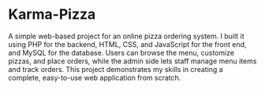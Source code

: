 # Karma-Pizza

A simple web-based project for an online pizza ordering system. I built it using PHP for the backend, HTML, CSS, and JavaScript for the front end, and MySQL for the database. Users can browse the menu, customize pizzas, and place orders, while the admin side lets staff manage menu items and track orders. This project demonstrates my skills in creating a complete, easy-to-use web application from scratch.
